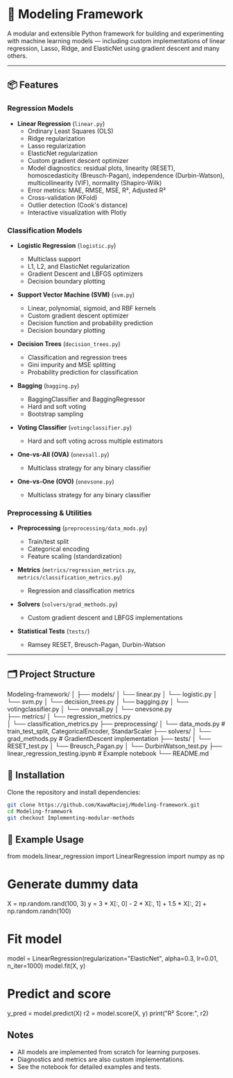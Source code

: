 # 🧠 Modeling Framework

A modular and extensible Python framework for building and experimenting with machine learning models — including custom implementations of linear regression, Lasso, Ridge, and ElasticNet using gradient descent and many others.


---

## 📦 Features

### Regression Models
- **Linear Regression** (`linear.py`)
  - Ordinary Least Squares (OLS)
  - Ridge regularization
  - Lasso regularization
  - ElasticNet regularization
  - Custom gradient descent optimizer 
  - Model diagnostics: residual plots, linearity (RESET), homoscedasticity (Breusch-Pagan), independence (Durbin-Watson), multicollinearity (VIF), normality (Shapiro-Wilk)
  - Error metrics: MAE, RMSE, MSE, R², Adjusted R²
  - Cross-validation (KFold)
  - Outlier detection (Cook's distance)
  - Interactive visualization with Plotly

### Classification Models
- **Logistic Regression** (`logistic.py`)
  - Multiclass support
  - L1, L2, and ElasticNet regularization
  - Gradient Descent and LBFGS optimizers
  - Decision boundary plotting

- **Support Vector Machine (SVM)** (`svm.py`)
  - Linear, polynomial, sigmoid, and RBF kernels
  - Custom gradient descent optimizer
  - Decision function and probability prediction
  - Decision boundary plotting

- **Decision Trees** (`decision_trees.py`)
  - Classification and regression trees
  - Gini impurity and MSE splitting
  - Probability prediction for classification

- **Bagging** (`bagging.py`)
  - BaggingClassifier and BaggingRegressor
  - Hard and soft voting
  - Bootstrap sampling

- **Voting Classifier** (`votingclassifier.py`)
  - Hard and soft voting across multiple estimators

- **One-vs-All (OVA)** (`onevsall.py`)
  - Multiclass strategy for any binary classifier

- **One-vs-One (OVO)** (`onevsone.py`)
  - Multiclass strategy for any binary classifier

### Preprocessing & Utilities
- **Preprocessing** (`preprocessing/data_mods.py`)
  - Train/test split
  - Categorical encoding
  - Feature scaling (standardization)

- **Metrics** (`metrics/regression_metrics.py`, `metrics/classification_metrics.py`)
  - Regression and classification metrics

- **Solvers** (`solvers/grad_methods.py`)
  - Custom gradient descent and LBFGS implementations

- **Statistical Tests** (`tests/`)
  - Ramsey RESET, Breusch-Pagan, Durbin-Watson

---

## 🗂 Project Structure


Modeling-framework/
│
├── models/
│   └── linear.py
│   └── logistic.py
│   └── svm.py
│   └── decision_trees.py
│   └── bagging.py
│   └── votingclassifier.py
│   └── onevsall.py
│   └── onevsone.py           
├── metrics/
│   └── regression_metrics.py   
│   └── classification_metrics.py
├── preprocessing/
│   └── data_mods.py             # train_test_split, CategoricalEncoder, StandarScaler
├── solvers/
│   └── grad_methods.py          # GradientDescent implementation
├── tests/
│   └── RESET_test.py
│   └── Breusch_Pagan.py
│   └── DurbinWatson_test.py
├── linear_regression_testing.ipynb                # Example notebook
└── README.md


## 🚀 Installation

Clone the repository and install dependencies:

```bash
git clone https://github.com/KawaMaciej/Modeling-framework.git
cd Modeling-framework
git checkout Implementing-modular-methods

```

## 🧪 Example Usage

from models.linear_regression import LinearRegression
import numpy as np

# Generate dummy data
X = np.random.rand(100, 3)
y = 3 * X[:, 0] - 2 * X[:, 1] + 1.5 * X[:, 2] + np.random.randn(100)

# Fit model
model = LinearRegression(regularization="ElasticNet", alpha=0.3, lr=0.01, n_iter=1000)
model.fit(X, y)

# Predict and score
y_pred = model.predict(X)
r2 = model.score(X, y)
print("R² Score:", r2)



## Notes

- All models are implemented from scratch for learning purposes.
- Diagnostics and metrics are also custom implementations.
- See the notebook for detailed examples and tests.
